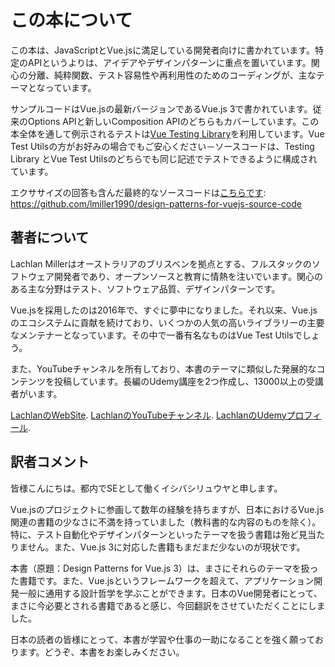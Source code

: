 # この本について

この本は、JavaScriptとVue.jsに満足している開発者向けに書かれています。特定のAPIというよりは、アイデアやデザインパターンに重点を置いています。関心の分離、純粋関数、テスト容易性や再利用性のためのコーディングが、主なテーマとなっています。

サンプルコードはVue.jsの最新バージョンであるVue.js 3で書かれています。従来のOptions APIと新しいComposition APIのどちらもカバーしています。この本全体を通して例示されるテストは[Vue Testing Library](https://github.com/testing-library/vue-testing-library)を利用しています。Vue Test Utilsの方がお好みの場合でもご安心ください－ソースコードは、Testing Library とVue Test Utilsのどちらでも同じ記述でテストできるように構成されています。

エクササイズの回答も含んだ最終的なソースコードは[こちらです](https://github.com/lmiller1990/design-patterns-for-vuejs-source-code): https://github.com/lmiller1990/design-patterns-for-vuejs-source-code

## 著者について

Lachlan Millerはオーストラリアのブリスベンを拠点とする、フルスタックのソフトウェア開発者であり、オープンソースと教育に情熱を注いでいます。関心のある主な分野はテスト、ソフトウェア品質、デザインパターンです。

Vue.jsを採用したのは2016年で、すぐに夢中になりました。それ以来、Vue.jsのエコシステムに貢献を続けており、いくつかの人気の高いライブラリーの主要なメンテナーとなっています。その中で一番有名なものはVue Test Utilsでしょう。

また、YouTubeチャンネルを所有しており、本書のテーマに類似した発展的なコンテンツを投稿しています。長編のUdemy講座を2つ作成し、13000以上の受講者がいます。

[LachlanのWebSite](https://lachlan-miller.me).
[LachlanのYouTubeチャンネル](https://www.youtube.com/c/LachlanMiller).
[LachlanのUdemyプロフィール](https://www.udemy.com/user/lachlan-miller-4/).

## 訳者コメント

皆様こんにちは。都内でSEとして働くイシバシリュウヤと申します。

Vue.jsのプロジェクトに参画して数年の経験を持ちますが、日本におけるVue.js関連の書籍の少なさに不満を持っていました（教科書的な内容のものを除く）。特に、テスト自動化やデザインパターンといったテーマを扱う書籍は殆ど見当たりません。また、Vue.js 3に対応した書籍もまだまだ少ないのが現状です。

本書（原題：Design Patterns for Vue.js 3）は、まさにそれらのテーマを扱った書籍です。また、Vue.jsというフレームワークを超えて、アプリケーション開発一般に通用する設計哲学を学ぶことができます。日本のVue開発者にとって、まさに今必要とされる書籍であると感じ、今回翻訳をさせていただくことにしました。

日本の読者の皆様にとって、本書が学習や仕事の一助になることを強く願っております。どうぞ、本書をお楽しみください。

